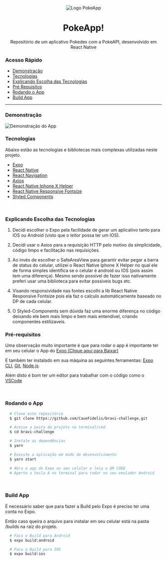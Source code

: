 <div align='center'>
  <img alt='Logo PokeApp' src='./assets/logo.png' style='margin: 0 auto'/>
</div>
<h1 align='center'>
  PokeApp!
</h1>

<p align="center">Repositório de um aplicativo Pokedex com a PokeAPI, desenvolvido em React Native</p>

### Acesso Rápido

- <a href="#demonstração">Demonstração</a>
- <a href="#tecnologias">Tecnologias</a>
- <a href="#explicando-escolha-das-tecnologias">Explicando Escolha das Tecnologias</a>
- <a href="#prrequisitos">Pré Requisitos</a>
- <a href="#rodando-o-app">Rodando o App</a>
- <a href="#build-app">Build App</a>

---

### Demonstração

<img alt='Demonstração do App' src='./github/demo.gif' style='margin: 0 auto'/>

<br>

### Tecnologias

Abaixo estão as tecnologias e bibliotecas mais complexas utilizadas neste projeto.

- [Expo](https://docs.expo.dev/get-started/installation/)
- [React Native](https://reactnative.dev/docs/getting-started)
- [React Navigation](https://reactnavigation.org/docs/getting-started/)
- [Axios](https://axios-http.com/)
- [React Native Iphone X Helper](https://github.com/ptelad/react-native-iphone-x-helper)
- [React Native Responsive Fontsize](https://github.com/heyman333/react-native-responsive-fontSize)
- [Styled Components](https://styled-components.com/)

<br>

### Explicando Escolha das Tecnologias

1. Decidi escolher o Expo pela facilidade de gerar um aplicativo tanto para IOS ou Android (visto que o leitor possa ter um IOS).

2. Decidi usar o Axios para a requisição HTTP pelo motivo da simplicidade, código limpo e facilitação nas requisições.

3. Ao invés de escolher o SafeAreaView para garantir evitar pegar a barra de status do celular, utilizei o React Native Iphone X Helper no qual ele de forma simples identifica se o celular é android ou IOS (pois assim tem uma diferença). Mesmo sendo possivel de fazer isso nativamente preferi usar uma biblioteca para evitar possiveis bugs etc.

4. Visando responsividade nas fontes escolhi a lib React Native Responsive Fontsize pois ela faz o calculo automáticamente baseado no DP de cada celular.

5. O Styled-Components sem dúvida faz uma enorme diferença no código deixando ele bem mais limpo e bem mais entendivel, criando componentes estilizaveis.

### Pré-requisitos

Uma observação muito importante é que para rodar o app é importante ter em seu celular o App do [Expo (Clique aqui para Baixar)](https://play.google.com/store/apps/details?id=host.exp.exponent)

E também ter instalado em sua máquina as seguintes ferramentas: [Expo CLI](https://docs.expo.dev/get-started/installation/),
[Git](https://git-scm.com), [Node.js](https://nodejs.org/pt-br/).

Além disto é bom ter um editor para trabalhar com o código como o [VSCode](https://code.visualstudio.com/)

<br>

### Rodando o App

```bash
  # Clone este repositório
  $ git clone https://github.com/CaueFidelis/bravi-challenge.git

  # Acesse a pasta do projeto no terminal/cmd
  $ cd bravi-challenge

  # Instale as dependências
  $ yarn

  # Execute a aplicação em modo de desenvolvimento
  $ yarn start

  # Abra o app do Expo no seu celular e leia o QR CODE
  # Aperte a tecla A no terminal para rodar no seu emulador Android
```

<br>

### Build App

É necessário saber que para fazer a Build pelo Expo é preciso ter uma conta no Expo.

Então caso queira o arquivo para instalar em seu celular está na pasta /builds na raiz do projeto.

```bash
  # Faca o Build para Android
  $ expo build:android

  # Faca o Build para IOS
  $ expo build:ios
```
